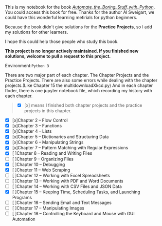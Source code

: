 This is my notebook for the book [*Automate_the_Boring_Stuff_with_Python*](https://automatetheboringstuff.com/#toc). You could access this book for free. Thanks for the author Al Sweigart, we could have this wonderful learning metirials for python beginners.

Because the book didn't give solutions for the **Practice Projects**, so I add my solutions for other learners.

I hope this could help those people who study this book.

**This project is no longer actively maintained. If you finished new solutions, welcome to pull a request to this project.**

Environment:`Python 3`

There are two major part of each chapter. The Chapter Projects and the Practice Projects.
There are also some errors while dealing with the chapter projects.(Like Chapter 15 the multidownloadXkcd.py)
And in each chapter floder, there is one jupyter notebook file, which recording my history with each chapter.
> - [x] [x] means I finished both chapter projects and the practice projects in this chapter.

- [x] [x]Chapter 2 – Flow Control
- [x] [x]Chapter 3 – Functions
- [x] [x]Chapter 4 – Lists
- [x] [x]Chapter 5 – Dictionaries and Structuring Data
- [x] [x]Chapter 6 – Manipulating Strings
- [x] [x]Chapter 7 – Pattern Matching with Regular Expressions
- [x] [ ]Chapter 8 – Reading and Writing Files
- [ ] [ ]Chapter 9 – Organizing Files
- [x] [ ]Chapter 10 – Debugging
- [x] [ ]Chapter 11 – Web Scraping
- [ ] [ ]Chapter 12 – Working with Excel Spreadsheets
- [ ] [ ]Chapter 13 – Working with PDF and Word Documents
- [ ] [ ]Chapter 14 – Working with CSV Files and JSON Data
- [x] [ ]Chapter 15 – Keeping Time, Scheduling Tasks, and Launching Programs
- [ ] [ ]Chapter 16 – Sending Email and Text Messages
- [ ] [ ]Chapter 17 – Manipulating Images
- [ ] [ ]Chapter 18 – Controlling the Keyboard and Mouse with GUI Automation
